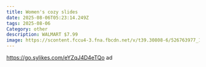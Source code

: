 ```yaml
---
title: Women's cozy slides
date: 2025-08-06T05:23:14.249Z
tags: 2025-08-06
Category: other
description: WALMART $7.99
image: https://scontent.fccu4-3.fna.fbcdn.net/v/t39.30808-6/526763977_10162876217889666_5059626452808505432_n.jpg?stp=cp6_dst-jpg_p552x414_tt6&_nc_cat=103&ccb=1-7&_nc_sid=aa7b47&_nc_ohc=eN8L7LB-_pwQ7kNvwGomCsh&_nc_oc=Adkf553hUka52Ntnt3dnz7IpBhxPjWpZhtJwAs7gexn4p9dMsTIhkfY57uicu_lxMHU&_nc_zt=23&_nc_ht=scontent.fccu4-3.fna&_nc_gid=QVXPSAW1QvvzqyZudoWFyg&oh=00_AfXLdko084WF5gv5cGH34d5itH8FjVgYhImLrSs7lY19Ig&oe=6898CE96
---
```

https://go.sylikes.com/eYZqJ4D4eTQo ad